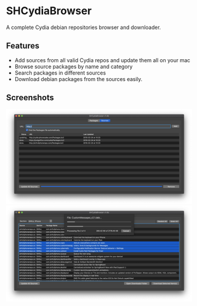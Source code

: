 # SHCydiaBrowser
A complete Cydia debian repositories browser and downloader.

## Features

* Add sources from all valid Cydia repos and update them all on your mac
* Browse source packages by name and category
* Search packages in different sources
* Download debian packages from the sources easily.


## Screenshots
![](screenshots/1.jpg)
![](screenshots/2.jpg)

